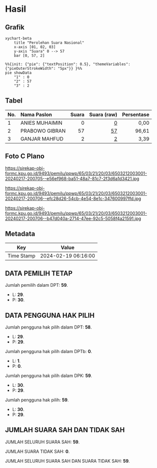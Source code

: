 # Hasil

## Grafik

```mermaid
xychart-beta
    title "Perolehan Suara Nasional"
    x-axis [01, 02, 03]
    y-axis "Suara" 0 --> 57
    bar [0, 57, 2]
```

```mermaid
%%{init: {"pie": {"textPosition": 0.5}, "themeVariables": {"pieOuterStrokeWidth": "5px"}} }%%
pie showData
    "1" : 0
    "2" : 57
    "3" : 2
```

## Tabel

| No. | Nama Paslon    | Suara | Suara (raw) | Persentase |
|:--- |:-------------- | -----:| -----------:| ----------:|
| 1   | ANIES MUHAIMIN | 0     | [0][p-1]    | 0,00       |
| 2   | PRABOWO GIBRAN | 57    | [57][p-2]   | 96,61      |
| 3   | GANJAR MAHFUD  | 2     | [2][p-3]    | 3,39       |


[p-1]: https://github.com/gigit-pemilu/pemilu-2024/blob/main/pilpres/hitung-suara/sub/65-kalimantan-utara/sub/03-nunukan/sub/21-lumbis-hulu/sub/2003-bululaun-hulu/sub/001-tps/sub/paslon-1.txt
[p-2]: https://github.com/gigit-pemilu/pemilu-2024/blob/main/pilpres/hitung-suara/sub/65-kalimantan-utara/sub/03-nunukan/sub/21-lumbis-hulu/sub/2003-bululaun-hulu/sub/001-tps/sub/paslon-2.txt
[p-3]: https://github.com/gigit-pemilu/pemilu-2024/blob/main/pilpres/hitung-suara/sub/65-kalimantan-utara/sub/03-nunukan/sub/21-lumbis-hulu/sub/2003-bululaun-hulu/sub/001-tps/sub/paslon-3.txt

## Foto C Plano

https://sirekap-obj-formc.kpu.go.id/9493/pemilu/ppwp/65/03/21/20/03/6503212003001-20240217-200705--e56ef968-ba51-48a7-81c7-2f3d6a1d3421.jpg

https://sirekap-obj-formc.kpu.go.id/9493/pemilu/ppwp/65/03/21/20/03/6503212003001-20240217-200706--efc28d26-54cb-4e54-8e1c-347600997ffd.jpg

https://sirekap-obj-formc.kpu.go.id/9493/pemilu/ppwp/65/03/21/20/03/6503212003001-20240217-200706--b47d040a-2714-47ee-92c5-5058f4a21591.jpg


## Metadata

| Key        | Value               |
| ---------- | ------------------- |
| Time Stamp | 2024-02-19 06:16:00 |


## DATA PEMILIH TETAP

Jumlah pemilih dalam DPT: **59**.
 * L: **29**.
 * P: **30**.

## DATA PENGGUNA HAK PILIH

Jumlah pengguna hak pilih dalam DPT: **58**.
 * L: **29**.
 * P: **29**.

Jumlah pengguna hak pilih dalam DPTb: **0**.
 * L: **1**.
 * P: **0**.

Jumlah pengguna hak pilih dalam DPK: **59**.
 * L: **30**.
 * P: **29**.

Jumlah pengguna hak pilih: **59**.
 * L: **30**.
 * P: **29**.

## JUMLAH SUARA SAH DAN TIDAK SAH

JUMLAH SELURUH SUARA SAH: **59**.

JUMLAH SUARA TIDAK SAH: **0**.

JUMLAH SELURUH SUARA SAH DAN SUARA TIDAK SAH: **59**.


